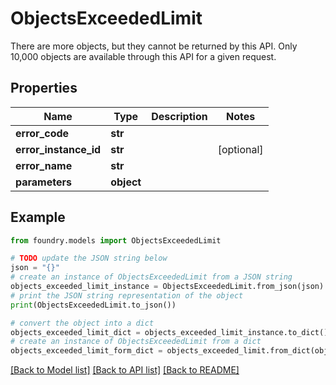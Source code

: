 # ObjectsExceededLimit

There are more objects, but they cannot be returned by this API. Only 10,000 objects are available through this API for a given request.

## Properties

Name | Type | Description | Notes
------------ | ------------- | ------------- | -------------
**error_code** | **str** |  |
**error_instance_id** | **str** |  | \[optional\]
**error_name** | **str** |  |
**parameters** | **object** |  |

## Example

```python
from foundry.models import ObjectsExceededLimit

# TODO update the JSON string below
json = "{}"
# create an instance of ObjectsExceededLimit from a JSON string
objects_exceeded_limit_instance = ObjectsExceededLimit.from_json(json)
# print the JSON string representation of the object
print(ObjectsExceededLimit.to_json())

# convert the object into a dict
objects_exceeded_limit_dict = objects_exceeded_limit_instance.to_dict()
# create an instance of ObjectsExceededLimit from a dict
objects_exceeded_limit_form_dict = objects_exceeded_limit.from_dict(objects_exceeded_limit_dict)
```

[\[Back to Model list\]](../README.md#documentation-for-models) [\[Back to API list\]](../README.md#documentation-for-api-endpoints) [\[Back to README\]](../README.md)
